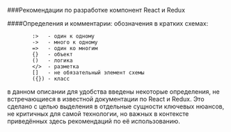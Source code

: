 ###Рекомендации по разработке компонент React и Redux

####Определения и комментарии:
обозначения в кратких схемах:

    
            :>   - один к одному
            ->   - много к одному
            =>   - один ко многим
            {}   - объект
            ()   - логика
            </>  - разметка
            []   - не обязательный элемент схемы
            ({}) - класс
    
в данном описании для удобства введены некоторые определения, не встречающиеся в известной документации по React и Redux. Это сделано с целью выделения в отдельные сущности ключевых нюансов, не критичных для самой технологии, но важных в контексте приведённых здесь рекомендаций по её использованию.
